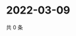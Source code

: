 # 2022-03-09

共 0 条

<!-- BEGIN WEIBO -->
<!-- 最后更新时间 Wed Mar 09 2022 01:16:15 GMT+0800 (China Standard Time) -->

<!-- END WEIBO -->
